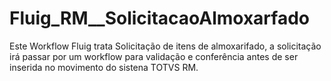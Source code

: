 # Fluig_RM__SolicitacaoAlmoxarfado

Este Workflow Fluig trata Solicitação de itens de almoxarifado, a solicitação irá passar por um workflow para validação e conferência antes de ser inserida no movimento do sistena TOTVS RM.

<br><br>